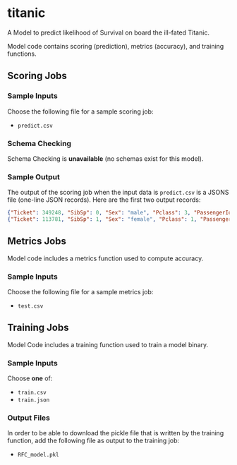 # titanic

A Model to predict likelihood of Survival on board the ill-fated Titanic.

Model code contains scoring (prediction), metrics (accuracy), and training functions.

## Scoring Jobs

### Sample Inputs

Choose the following file for a sample scoring job:
 - `predict.csv`

### Schema Checking

Schema Checking is **unavailable** (no schemas exist for this model).

### Sample Output

The output of the scoring job when the input data is `predict.csv` is a JSONS file (one-line JSON records). Here are the first two output records:
```json
{"Ticket": 349248, "SibSp": 0, "Sex": "male", "Pclass": 3, "PassengerId": 871, "Parch": 0, "Name": "Balkic, Mr. Cerin", "Fare": 7.8958, "Embarked": "S", "Cabin": null, "Age": 26.0, "Prediction": 0}
{"Ticket": 113781, "SibSp": 1, "Sex": "female", "Pclass": 1, "PassengerId": 499, "Parch": 2, "Name": "Allison, Mrs. Hudson J C (Bessie Waldo Daniels)", "Fare": 151.55, "Embarked": "S", "Cabin": "C22 C26", "Age": 25.0, "Prediction": 1}
```

## Metrics Jobs

Model code includes a metrics function used to compute accuracy.

### Sample Inputs

Choose the following file for a sample metrics job:
 - `test.csv`


## Training Jobs

Model Code includes a training function used to train a model binary.

### Sample Inputs

Choose **one** of:
 - `train.csv`
 - `train.json`

### Output Files

In order to be able to download the pickle file that is written by the training function, add the following file as output to the training job:
 - `RFC_model.pkl`